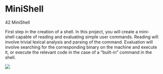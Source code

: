 # MiniShell
42  MiniShell

First step in the creation of a shell. In this project, you will create a mini-shell capable of reading and evaluating simple user commands. Reading will involve trivial lexical analysis and parsing of the command. Evaluation will involve searching for the corresponding binary on the machine and execute it, or execute the relevant code in the case of a “built-in” command in the shell.






 ![](https://camo.githubusercontent.com/d4cc67298f77eb7faafa6a6ae7cf24335f9bad2a11af96de4400d9ef3e29323c/68747470733a2f2f692e696d6775722e636f6d2f456e31334137702e706e67)
